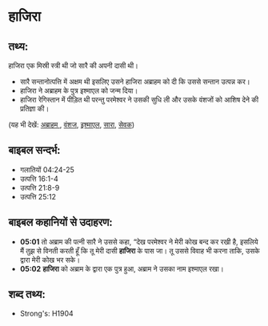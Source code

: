 # हाजिरा #

## तथ्य: ##

हाजिरा एक मिस्री स्त्री थी जो सारै की अपनी दासी थी।

* सारै सन्तानोत्पत्ति में अक्षम थी इसलिए उसने हाजिरा अब्राहम को दी कि उससे सन्तान उत्पन्न कर।
* हाजिरा ने अब्राहम के पुत्र इश्माएल को जन्म दिया।
* हाजिरा रेगिस्तान में पीड़ित थी परन्तु परमेश्वर ने उसकी सुधि ली और उसके वंशजों को आशिष देने की प्रतिज्ञा की।

(यह भी देखें: [अब्राहम ](../abraham.md), [वंशज](../descendant.md), [इश्माएल](../ishmael.md), [सारा](../sarah.md), [सेवक](../servant.md))

## बाइबल सन्दर्भ: ##

* गलातियों 04:24-25
* उत्पत्ति 16:1-4
* उत्पत्ति 21:8-9
* उत्पत्ति 25:12

## बाइबल कहानियों से उदाहरण: ##

* __05:01__ तो अब्राम की पत्नी सारै ने उससे कहा, “देख परमेश्वर ने मेरी कोख बन्द कर रखी है, इसलिये मैं तुझ से विनती करती हूँ कि तू मेरी दासी __हाजिरा__ के पास जा। तू उससे विवाह भी करना ताकि, उसके द्वारा मेरी कोख भर सके।
* __05:02__ __हाजिरा__ को अब्राम के द्वारा एक पुत्र हुआ, अब्राम ने उसका नाम इश्माएल रखा।

## शब्द तथ्य: ##

* Strong's: H1904
